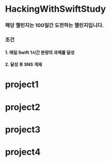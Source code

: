 # HackingWithSwiftStudy

### 해당 챌린지는 100일간 도전하는 챌린지입니다.
### 조건
#### 1. 매일 Swift 1시간 분량의 과제를 달성
#### 2. 달성 후 SNS 게재

# project1
# project2
# project3
# project4

